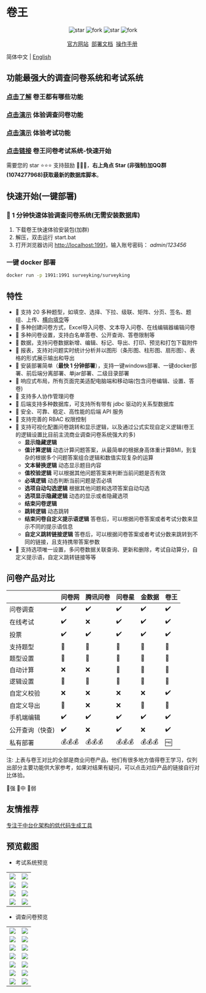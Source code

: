 # 卷王

<p align="center">
    <img src='https://gitee.com/surveyking/surveyking/badge/star.svg?theme=dark' alt='star'></img>
    <img src='https://gitee.com/surveyking/surveyking/badge/fork.svg?theme=dark' alt='fork'></img>
    <img src='https://img.shields.io/github/stars/javahuang/surveyking?style=social' alt='star'></img>
    <img src='https://img.shields.io/github/forks/javahuang/surveyking?style=social' alt='fork'></img>
    <br />
    <br />   
    <a href="https://surveyking.cn/" target="_blank">官方网站</a>&nbsp;
    <a href="https://surveyking.cn/open-source/deploy.html"  target="_blank" >部署文档</a>&nbsp;
    <a href="https://surveyking.cn/help/quickstart.html" target="_blank">操作手册</a>&nbsp;
</p>

简体中文 | [English](./README.en-us.md)

## 功能最强大的调查问卷系统和考试系统

### [点击了解](https://docs.qq.com/sheet/DZEVveUVMSHpVZkJw) 卷王都有哪些功能

### [点击演示](https://pro.surveyking.cn/s/survey) 体验调查问卷功能

### [点击演示](https://pro.surveyking.cn/s/exam) 体验考试功能

### [点击链接](https://wj.surveyking.cn/s/start) 卷王问卷考试系统-快速开始

需要您的 star ⭐️⭐️⭐️ 支持鼓励 🙏🙏🙏，**右上角点 Star (非强制)加QQ群(1074277968)获取最新的数据库脚本**。

## 快速开始(一键部署)

### 🚀 1 分钟快速体验调查问卷系统(无需安装数据库)

1. 下载卷王快速体验安装包(加群)
2. 解压，双击运行 start.bat
3. 打开浏览器访问 [http://localhost:1991](http://localhost:1991)，输入账号密码： *admin*/*123456*

### 一键 docker 部署

```bash
docker run -p 1991:1991 surveyking/surveyking
```

## 特性

- 🥇 支持 20 多种题型，如填空、选择、下拉、级联、矩阵、分页、签名、题组、上传、[横向填空](https://wj.surveyking.cn/s/EMqvs7)等
- 🎉 多种创建问卷方式，Excel导入问卷、文本导入问卷、在线编辑器编辑问卷
- 💪 多种问卷设置，支持白名单答卷、公开查询、答卷限制等
- 🎇 数据，支持问卷数据新增、编辑、标记、导出、打印、预览和打包下载附件
- 🎨 报表，支持对问题实时统计分析并以图形（条形图、柱形图、扇形图）、表格的形式展示输出和导出
- 🚀 安装部署简单（**最快 1 分钟部署**），支持一键windows部署、一键docker部署、前后端分离部署、单jar部署、二级目录部署
- 🥊 响应式布局，所有页面完美适配电脑端和移动端(包含问卷编辑、设置、答卷)
- 👬 支持多人协作管理问卷
- 🎁 后端支持多种数据库，可支持所有带有 jdbc 驱动的关系型数据库
- 🐯 安全、可靠、稳定、高性能的后端 API 服务
- 🙆 支持完善的 RBAC 权限控制
- 🦋 支持可视化配置问卷跳转和显示逻辑，以及通过公式实现自定义逻辑(卷王的逻辑设置比目前主流商业调查问卷系统强大的多)
  - **显示隐藏逻辑**
  - **值计算逻辑** 动态计算问题答案，从最简单的根据身高体重计算BMI，到复杂的根据多个问题答案组合逻辑和数值实现复杂的运算
  - **文本替换逻辑** 动态显示题目内容
  - **值校验逻辑** 可以根据其他问题答案来判断当前问题是否有效
  - **必填逻辑** 动态判断当前问题是否必填
  - **选项自动勾选逻辑** 根据其他问题和选项答案自动勾选
  - **选项显示隐藏逻辑** 动态的显示或者隐藏选项
  - **结束问卷逻辑** 
  - **跳转逻辑** 动态跳转
  - **结束问卷自定义提示语逻辑** 答卷后，可以根据问卷答案或者考试分数来显示不同的提示语信息
  - **自定义跳转链接逻辑** 答卷后，可以根据问卷答案或者考试分数来跳转到不同的链接，且支持携带答案参数
- 🌈 支持选项唯一设置，多问卷数据关联查询、更新和删除，考试自动算分，自定义提示语，自定义跳转链接等等

## 问卷产品对比

|                 | 问卷网 | 腾讯问卷 | 问卷星 | 金数据 | 卷王 |
| --------------- | ------ | -------- | ------ | ------ | ---- |
| 问卷调查        | ✔️   | ✔️     | ✔️   | ✔️   | ✔️ |
| 在线考试        | ✔️   | ❌       | ✔️   | ✔️   | ✔️ |
| 投票            | ✔️   | ✔️     | ✔️   | ✔️   | ✔️ |
| 支持题型        | 🥇     | 🥉       | 🥇     | 🥈     | 🥈   |
| 题型设置        | 🥇     | 🥉       | 🥇     | 🥇     | 🥇   |
| 自动计算        | ❌     | ❌       | 🥉     | 🥈     | 🥇   |
| 逻辑设置        | 🥈     | 🥈       | 🥈     | 🥈     | 🥇   |
| 自定义校验      | ❌     | ❌       | ❌     | ❌     | ✔️ |
| 自定义导出      | 🥈     | ❌       | ❌     | 🥉     | 🥇   |
| 手机端编辑      | ✔️   | ✔️     | ✔️   | ✔️   | ✔️ |
| 公开查询（快查) | ✔️   | ❌       | ✔️   | ❌     | ✔️ |
| 私有部署        | 💰💰💰 | 💰💰💰   | 💰💰💰 | 💰💰💰 | 🆓   |

注: 上表与卷王对比的全部是商业问卷产品，他们有很多地方值得卷王学习，仅列出部分主要功能供大家参考，如果对结果有疑问，可以点击对应产品的链接自行对比体验。

🥇强  🥈中 🥉弱

## 友情推荐

[专注于中台化架构的低代码生成工具](https://gitee.com/orangeform/orange-admin)

## 预览截图

* 考试系统预览

<table>
    <tr>
        <td><img src="docs/images/exam-editor.jpg"/></td>
        <td><img src="docs/images/exam-import.jpg"/></td>
    </tr>
     <tr>
        <td><img src="docs/images/exam-pc-prev.jpg"/></td>
        <td><img src="docs/images/exam-mb-preview.jpeg"/></td>
    </tr>
     <tr>
        <td><img src="docs/images/exam-repo-list.jpg"/></td>
        <td><img src="docs/images/exam-repo-pick.jpg"/></td>
    </tr>
     <tr>
        <td><img src="docs/images/exam-repo-qedit.jpg"/></td>
        <td><img src="docs/images/exam-repo.jpg"/></td>
    </tr>
</table>

* 调查问卷预览

<table>
    <tr>
        <td><img src="docs/images/survey-editor.jpg"/></td>
        <td><img src="docs/images/survey-editor-formula.jpg"/></td>
    </tr>
    <tr>
        <td><img src="docs/images/survey-editor-preview.jpg"/></td>
        <td><img src="docs/images/survey-imp.jpg"/></td>
    </tr>
    <tr>
        <td><img src="docs/images/survey-export.jpg"/></td>
        <td><img src="docs/images/survey-exp-preview.jpg"/></td>
    </tr>
    <tr>
        <td><img src="docs/images/survey-exp-formula.jpg"/></td>
        <td><img src="docs/images/survey-formula.jpg"/></td>
    </tr>
    <tr>
        <td><img src="docs/images/survey-editor-preview.jpg"/></td>
        <td><img src="docs/images/survey-prev-mbmi.jpeg"/></td>
    </tr>
    <tr>
        <td><img src="docs/images/survey-report.jpg"/></td>
        <td><img src="docs/images/survey-setting.jpg"/></td>
    </tr>
    <tr>
        <td><img src="docs/images/survey-sys.jpg"/></td>
        <td><img src="docs/images/survey-post.jpg"/></td>
    </tr>
</table>
